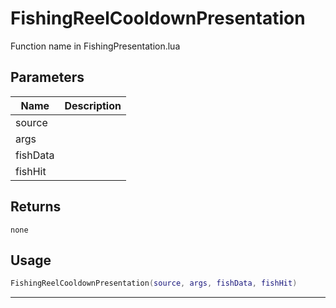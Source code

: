 # FishingReelCooldownPresentation

Function name in FishingPresentation.lua

## Parameters

| Name     | Description |
| -------- | ----------- |
| source   |             |
| args     |             |
| fishData |             |
| fishHit  |             |

## Returns

`none`

## Usage

```lua
FishingReelCooldownPresentation(source, args, fishData, fishHit)
```

---
